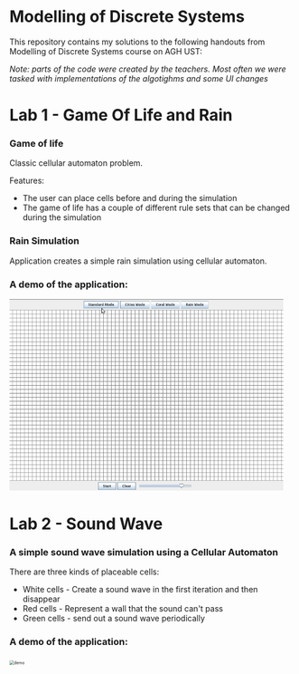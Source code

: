 # Modelling of Discrete Systems
This repository contains my solutions to the following handouts from Modelling of Discrete Systems course on AGH UST:

*Note: parts of the code were created by the teachers. Most often we were tasked with implementations of the algotighms and some UI changes*

# Lab 1 - Game Of Life and Rain

### Game of life

Classic cellular automaton problem.

Features:

- The user can place cells before and during the simulation
- The game of life has a couple of different rule sets that can be changed during the simulation

### Rain Simulation

Application creates a simple rain simulation using cellular automaton.

### A demo of the application:

<img src="GameOfLife/demo.gif" alt="demo" style="zoom:50%;" />

# Lab 2 - Sound Wave

### A simple sound wave simulation using a Cellular Automaton

There are three kinds of placeable cells:

- White cells - Create a sound wave in the first iteration and then disappear
- Red cells - Represent a wall that the sound can't pass
- Green cells - send out a sound wave periodically

### A demo of the application:

<img src="SoundWave/sample.gif" alt="demo" style="zoom:50%;" />
